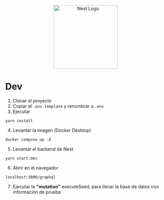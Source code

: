 <p align="center">
  <a href="http://nestjs.com/" target="blank"><img src="https://nestjs.com/img/logo-small.svg" width="200" alt="Nest Logo" /></a>
</p>

# Dev
1. Clonar el proyecto
2. Copiar el ```.env.template``` y renombrar a ```.env```
3. Ejecutar
```
yarn install
```
4. Levantar la imagen (Docker Desktop) 
```
docker compose up -d
```
5. Levantar el backend de Nest
```
yarn start:dev
```

6. Abrir en el navegador
```
localhost:3000/graphql
```

7. Ejecutar la __"mutation"__ executeSeed, para llenar la base de datos con información de prueba